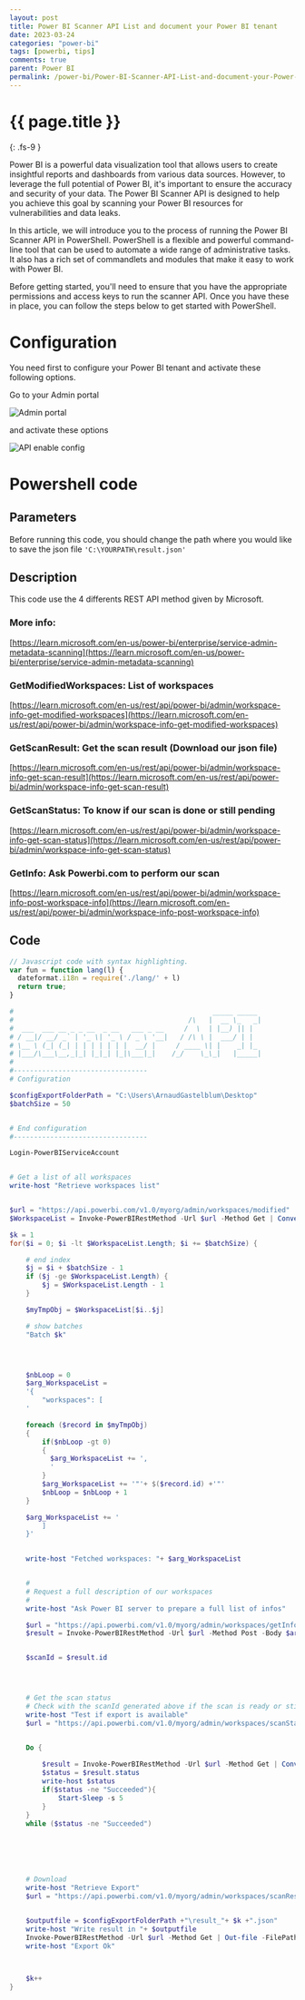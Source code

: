 ```yaml
---
layout: post
title: Power BI Scanner API List and document your Power BI tenant
date: 2023-03-24
categories: "power-bi"
tags: [powerbi, tips]
comments: true
parent: Power BI
permalink: /power-bi/Power-BI-Scanner-API-List-and-document-your-Power-BI-tenant
---
```

# {{ page.title }}
{: .fs-9 }

Power BI is a powerful data visualization tool that allows users to create insightful reports and dashboards from various data sources. However, to leverage the full potential of Power BI, it's important to ensure the accuracy and security of your data. The Power BI Scanner API is designed to help you achieve this goal by scanning your Power BI resources for vulnerabilities and data leaks.

In this article, we will introduce you to the process of running the Power BI Scanner API in PowerShell. PowerShell is a flexible and powerful command-line tool that can be used to automate a wide range of administrative tasks. It also has a rich set of commandlets and modules that make it easy to work with Power BI.

Before getting started, you'll need to ensure that you have the appropriate permissions and access keys to run the scanner API. Once you have these in place, you can follow the steps below to get started with PowerShell.


# Configuration
You need first to configure your Power BI tenant and activate these following options.

Go to your Admin portal

![Admin portal](../../assets/scanner_api_1.png)


and activate these options

![API enable config](../../assets/scanner_api_2.png)




# Powershell code

## Parameters
Before running this code, you should change the path where you would like to save the json file
`'C:\YOURPATH\result.json'`


## Description
This code use the 4 differents REST API method given by Microsoft.

### More info:
[https://learn.microsoft.com/en-us/power-bi/enterprise/service-admin-metadata-scanning](https://learn.microsoft.com/en-us/power-bi/enterprise/service-admin-metadata-scanning)

### GetModifiedWorkspaces: List of workspaces
[https://learn.microsoft.com/en-us/rest/api/power-bi/admin/workspace-info-get-modified-workspaces](https://learn.microsoft.com/en-us/rest/api/power-bi/admin/workspace-info-get-modified-workspaces)

### GetScanResult: Get the scan result (Download our json file)
[https://learn.microsoft.com/en-us/rest/api/power-bi/admin/workspace-info-get-scan-result](https://learn.microsoft.com/en-us/rest/api/power-bi/admin/workspace-info-get-scan-result)

### GetScanStatus: To know if our scan is done or still pending
[https://learn.microsoft.com/en-us/rest/api/power-bi/admin/workspace-info-get-scan-status](https://learn.microsoft.com/en-us/rest/api/power-bi/admin/workspace-info-get-scan-status)

### GetInfo: Ask Powerbi.com to perform our scan
[https://learn.microsoft.com/en-us/rest/api/power-bi/admin/workspace-info-post-workspace-info](https://learn.microsoft.com/en-us/rest/api/power-bi/admin/workspace-info-post-workspace-info)



## Code

```js
// Javascript code with syntax highlighting.
var fun = function lang(l) {
  dateformat.i18n = require('./lang/' + l)
  return true;
}

```

```powershell
#                                                 _____ _____ 
#                                           /\   |  __ \_   _|
#  ___  ___ __ _ _ __  _ __   ___ _ __     /  \  | |__) || |  
# / __|/ __/ _` | '_ \| '_ \ / _ \ '__|   / /\ \ |  ___/ | |  
# \__ \ (_| (_| | | | | | | |  __/ |     / ____ \| |    _| |_ 
# |___/\___\__,_|_| |_|_| |_|\___|_|    /_/    \_\_|   |_____|
#
#---------------------------------
# Configuration

$configExportFolderPath = "C:\Users\ArnaudGastelblum\Desktop"
$batchSize = 50


# End configuration
#---------------------------------

Login-PowerBIServiceAccount


# Get a list of all workspaces
write-host "Retrieve workspaces list"


$url = "https://api.powerbi.com/v1.0/myorg/admin/workspaces/modified"
$WorkspaceList = Invoke-PowerBIRestMethod -Url $url -Method Get | ConvertFrom-Json

$k = 1
for($i = 0; $i -lt $WorkspaceList.Length; $i += $batchSize) {

    # end index
    $j = $i + $batchSize - 1
    if ($j -ge $WorkspaceList.Length) {
        $j = $WorkspaceList.Length - 1
    }

    $myTmpObj = $WorkspaceList[$i..$j]

    # show batches
    "Batch $k"




    $nbLoop = 0
    $arg_WorkspaceList =
    '{
        "workspaces": [
    '

    foreach ($record in $myTmpObj)
    {
        if($nbLoop -gt 0) 
        { 
          $arg_WorkspaceList += ',
          '
        }
        $arg_WorkspaceList += '"'+ $($record.id) +'"'
        $nbLoop = $nbLoop + 1
    }

    $arg_WorkspaceList += '
        ]
    }'

    
    write-host "Fetched workspaces: "+ $arg_WorkspaceList


    #
    # Request a full description of our workspaces
    #
    write-host "Ask Power BI server to prepare a full list of infos"

    $url = "https://api.powerbi.com/v1.0/myorg/admin/workspaces/getInfo?lineage=True&datasourceDetails=True&datasetSchema=True&datasetExpressions=True&getArtifactUsers=True"
    $result = Invoke-PowerBIRestMethod -Url $url -Method Post -Body $arg_WorkspaceList | ConvertFrom-Json


    $scanId = $result.id




    # Get the scan status
    # Check with the scanId generated above if the scan is ready or still in progress
    write-host "Test if export is available"
    $url = "https://api.powerbi.com/v1.0/myorg/admin/workspaces/scanStatus/" + $scanId


    Do {
   
        $result = Invoke-PowerBIRestMethod -Url $url -Method Get | ConvertFrom-Json
        $status = $result.status
        write-host $status
        if($status -ne "Succeeded"){
            Start-Sleep -s 5
        }
    }
    while ($status -ne "Succeeded")






    # Download
    write-host "Retrieve Export"
    $url = "https://api.powerbi.com/v1.0/myorg/admin/workspaces/scanResult/" + $scanId


    $outputfile = $configExportFolderPath +"\result_"+ $k +".json"
    write-host "Write result in "+ $outputfile
    Invoke-PowerBIRestMethod -Url $url -Method Get | Out-file -FilePath $outputfile
    write-host "Export Ok"


    
    $k++
}
```